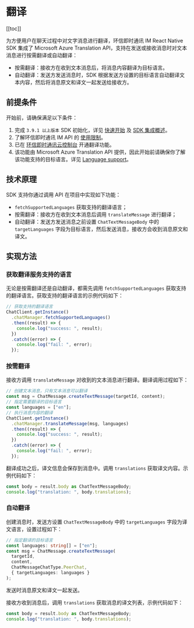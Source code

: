 # 翻译

[[toc]]

为方便用户在聊天过程中对文字消息进行翻译，环信即时通讯 IM React Native SDK 集成了 Microsoft Azure Translation API，支持在发送或接收消息时对文本消息进行按需翻译或自动翻译：

- 按需翻译：接收方在收到文本消息后，将消息内容翻译为目标语言。
- 自动翻译：发送方发送消息时，SDK 根据发送方设置的目标语言自动翻译文本内容，然后将消息原文和译文一起发送给接收方。

## 前提条件

开始前，请确保满足以下条件：

1. 完成 `3.9.1 以上版本` SDK 初始化，详见 [快速开始](quickstart.html) 及 [SDK 集成概述](overview.html)。
2. 了解环信即时通讯 IM API 的 [使用限制](/product/limitation.html)。
3. 已在 [环信即时通讯云控制台](https://console.easemob.com/user/login) 开通翻译功能。
4. 该功能由 Microsoft Azure Translation API 提供，因此开始前请确保你了解该功能支持的目标语言。详见 [Language support](https://docs.microsoft.com/en-us/azure/cognitive-services/translator/language-support)。

## 技术原理

SDK 支持你通过调用 API 在项目中实现如下功能：

- `fetchSupportedLanguages` 获取支持的翻译语言；
- 按需翻译：接收方在收到文本消息后调用 `translateMessage` 进行翻译；
- 自动翻译：发送方发送消息之前设置 `ChatTextMessageBody` 中的 `targetLanguages` 字段为目标语言，然后发送消息，接收方会收到消息原文和译文。

## 实现方法

### 获取翻译服务支持的语言

无论是按需翻译还是自动翻译，都需先调用 `fetchSupportedLanguages` 获取支持的翻译语言。获取支持的翻译语言的示例代码如下：

```typescript
// 获取支持的翻译语言
ChatClient.getInstance()
  .chatManager.fetchSupportedLanguages()
  .then((result) => {
    console.log("success: ", result);
  })
  .catch((error) => {
    console.log("fail: ", error);
  });
```

### 按需翻译

接收方调用 `translateMessage` 对收到的文本消息进行翻译。翻译调用过程如下：

```typescript
// 创建文本消息，只有文本消息可以翻译
const msg = ChatMessage.createTextMessage(targetId, content);
// 指定需要翻译的目标语言
const languages = ["en"];
// 执行消息内容的翻译
ChatClient.getInstance()
  .chatManager.translateMessage(msg, languages)
  .then((result) => {
    console.log("success: ", result);
  })
  .catch((error) => {
    console.log("fail: ", error);
  });
```

翻译成功之后，译文信息会保存到消息中。调用 `translations` 获取译文内容。示例代码如下：

```typescript
const body = result.body as ChatTextMessageBody;
console.log("translation: ", body.translations);
```

### 自动翻译

创建消息时，发送方设置 `ChatTextMessageBody` 中的 `targetLanguages` 字段为译文语言，设置过程如下：

```typescript
// 指定翻译的目标语言
const languages: string[] = ["en"];
const msg = ChatMessage.createTextMessage(
  targetId,
  content,
  ChatMessageChatType.PeerChat,
  { targetLanguages: languages }
);
```

发送时消息原文和译文一起发送。

接收方收到消息后，调用 `translations` 获取消息的译文列表，示例代码如下：

```typescript
const body = result.body as ChatTextMessageBody;
console.log("translation: ", body.translations);
```